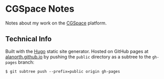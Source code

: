 # CGSpace Notes
Notes about my work on the [CGSpace](https://cgspace.cgiar.org) platform.

## Technical Info
Built with the [Hugo](https://www.gohugo.io/) static site generator. Hosted on GitHub pages at [alanorth.github.io](https://alanorth.github.io/cgspace-notes/) by pushing the `public` directory as a subtree to the `gh-pages` branch:

```console
$ git subtree push --prefix=public origin gh-pages
```
